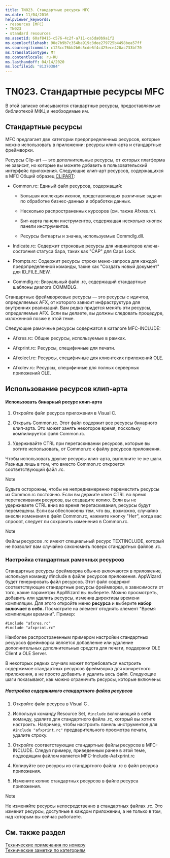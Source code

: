 ```yaml
---
title: TN023. Стандартные ресурсы MFC
ms.date: 11/04/2016
helpviewer_keywords:
- resources [MFC]
- TN023
- standard resources
ms.assetid: 60af8415-c576-4c2f-a711-ca5da0b9a1f2
ms.openlocfilehash: 90e7b9b7c354ba919c3dee279725b4498bea57ff
ms.sourcegitcommit: c123cc76bb2b6c5cde6f4c425ece420ac733bf70
ms.translationtype: MT
ms.contentlocale: ru-RU
ms.lasthandoff: 04/14/2020
ms.locfileid: "81370384"
---
```

# <a name="tn023-standard-mfc-resources"></a>TN023. Стандартные ресурсы MFC

В этой записке описываются стандартные ресурсы, предоставляемые библиотекой МФЦ и необходимые им.

## <a name="standard-resources"></a>Стандартные ресурсы

MFC предлагает две категории предопределенных ресурсов, которые можно использовать в приложении: ресурсы клип-арта и стандартные фреймворки.

Ресурсы Clip-art — это дополнительные ресурсы, от которых платформа не зависит, но которые вы можете добавить в пользовательский интерфейс приложения. Следующие клип-арт ресурсов, содержащихся в MFC Общий образец [CLIPART](../overview/visual-cpp-samples.md):

- Common.rc: Единый файл ресурсов, содержащий:

  - Большая коллекция иконок, представляющих различные задачи по обработке бизнес-данных и обработки данных.

  - Несколько распространенных курсоров (см. также Afxres.rc).

  - Бит-карта панели инструментов, содержащая несколько кнопок панели инструментов.

  - Ресурсы биткарты и значка, используемые Commdlg.dll.

- Indicate.rc: Содержит строковые ресурсы для индикаторов ключа-состояния статуса бара, таких как "CAP" для Caps Lock.

- Prompts.rc: Содержит ресурсы строки меню-запроса для каждой предопределенной команды, такие как "Создать новый документ" для ID_FILE_NEW.

- Commdlg.rc: Визуальный файл .rc, содержащий стандартные шаблоны диалога COMMDLG.

Стандартные фреймворковые ресурсы — это ресурсы с идичтов, определяемых AFX, от которого зависит инфраструктура для внутренних реализаций. Вам редко придется менять эти ресурсы, определяемые AFX. Если вы делаете, вы должны следовать процедуре, изложенной позже в этой теме.

Следующие рамочные ресурсы содержатся в каталоге MFC-INCLUDE:

- Afxres.rc: Общие ресурсы, используемые в рамках.

- Afxprint.rc: Ресурсы, специфичные для печати.

- Afxolecl.rc: Ресурсы, специфичные для клиентских приложений OLE.

- Afxolev.rc: Ресурсы, специфичные для полных серверных приложений OLE.

## <a name="using-clip-art-resources"></a>Использование ресурсов клип-арта

#### <a name="to-use-a-clip-art-binary-resource"></a>Использовать бинарный ресурс клип-арта

1. Откройте файл ресурса приложения в Visual C.

1. Открыть Common.rc. Этот файл содержит все ресурсы бинарного клип-арта. Это может занять некоторое время, поскольку компилируется файл Common.rc.

1. Удерживайте CTRL при перетаскивании ресурсов, которые вы хотите использовать, от Common.rc к файлу ресурсов приложения.

Чтобы использовать другие ресурсы клип-арта, выполните те же шаги. Разница лишь в том, что вместо Common.rc откроется соответствующий файл .rc.

> [!NOTE]
> Будьте осторожны, чтобы не непреднамеренно переместить ресурсы из Common.rc постоянно. Если вы держите ключ CTRL во время перетаскивания ресурсов, вы создадите копию. Если вы не удерживаете CTRL вниз во время перетаскивания, ресурсы будут перемещены. Если вы обеспокоены тем, что вы, возможно, случайно внесли изменения в файл Common.rc, нажмите кнопку "Нет", когда вас спросят, следует ли сохранить изменения в Common.rc.

> [!NOTE]
> Файлы ресурсов .rc имеют специальный ресурс TEXTINCLUDE, который не позволит вам случайно сэкономить поверх стандартных файлов .rc.

### <a name="customizing-standard-framework-resources"></a>Настройка стандартных рамочных ресурсов

Стандартные ресурсы фреймворка обычно включаются в приложение, используя команду #include в файле ресурсов приложения. AppWizard будет генерировать файл ресурсов. Этот файл содержит соответствующие стандартные ресурсы фреймворка, в зависимости от того, какие параметры AppWizard вы выберете. Можно просмотреть, добавить или удалить ресурсы, изменив директивы времени компиляции. Для этого откройте меню **ресурса** и выберите **набор включает в себя.** Посмотрите на элемент отоднять элемент "Время компиляции времени". Пример:

```
#include "afxres.rc"
#include "afxprint.rc"
```

Наиболее распространенным примером настройки стандартных ресурсов фреймворка является добавление или удаление дополнительных дополнительных средств для печати, поддержки OLE Client и OLE Server.

В некоторых редких случаях может потребоваться настроить содержимое стандартных ресурсов фреймворка для конкретного приложения, а не просто добавить и удалить весь файл. Следующие шаги показывают, как можно ограничить ресурсы, которые включены:

##### <a name="to-customize-the-contents-of-a-standard-resource-file"></a>Настройка содержимого стандартного файла ресурсов

1. Откройте файл ресурса в Visual C .

1. Используя команду Resource Set, `#include` включающий в себя команду, удалите для стандартного файла .rc, который вы хотите настроить. Например, чтобы настроить панель инструментов для `#include "afxprint.rc"` предварительного просмотра печати, удалите строку.

1. Откройте соответствующие стандартные файлы ресурсов в MFC-INCLUDE. Следуя примеру, приведенным ранее в этой теме, подходящим файлом является MFC-Include-Aafxprint.rc

1. Копируйте все ресурсы из стандартного файла .rc в файл ресурса приложения.

1. Измените копию стандартных ресурсов в файле ресурса приложения.

> [!NOTE]
> Не изменяйте ресурсы непосредственно в стандартных файлах .rc. Это изменит ресурсы, доступные в каждом приложении, а не только в том, над которым вы сейчас работаете.

## <a name="see-also"></a>См. также раздел

[Технические примечания по номеру](../mfc/technical-notes-by-number.md)<br/>
[Технические заметки по категориям](../mfc/technical-notes-by-category.md)

